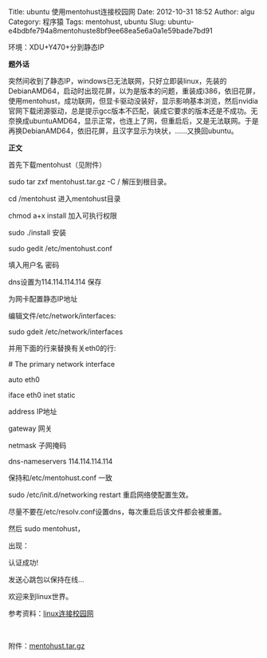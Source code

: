 Title: ubuntu 使用mentohust连接校园网
Date: 2012-10-31 18:52
Author: algu
Category: 程序猿
Tags: mentohust, ubuntu
Slug: ubuntu-e4bdbfe794a8mentohuste8bf9ee68ea5e6a0a1e59bade7bd91

环境：XDU+Y470+分到静态IP

**题外话**

突然间收到了静态IP，windows已无法联网，只好立即装linux，先装的DebianAMD64，启动时出现花屏，以为是版本的问题，重装成i386，依旧花屏，使用mentohust，成功联网，但显卡驱动没装好，显示影响基本浏览，然后nvidia官网下载闭源驱动，总是提示gcc版本不匹配，装成它要求的版本还是不成功。无奈换成ubuntuAMD64，显示正常，也连上了网，但重启后，又是无法联网。于是再换DebianAMD64，依旧花屏，且汉字显示为块状，......又换回ubuntu。

**正文**

首先下载mentohust（见附件）

sudo tar zxf mentohust.tar.gz -C / 解压到根目录。

cd /mentohust 进入mentohust目录

chmod a+x install 加入可执行权限

sudo ./install 安装

sudo gedit /etc/mentohust.conf

填入用户名 密码

dns设置为114.114.114.114 保存

为网卡配置静态IP地址

编辑文件/etc/network/interfaces:

sudo gdeit /etc/network/interfaces

并用下面的行来替换有关eth0的行:

\# The primary network interface

auto eth0

iface eth0 inet static

address IP地址

gateway 网关

netmask 子网掩码

dns-nameservers 114.114.114.114

保持和/etc/mentohust.conf 一致

sudo /etc/init.d/networking restart 重启网络使配置生效。

尽量不要在/etc/resolv.conf设置dns，每次重启后该文件都会被重置。

然后 sudo mentohust，

出现：

认证成功!

发送心跳包以保持在线...

欢迎来到linux世界。

参考资料：[linux连接校园网](http://xdlinux.info/wiki/index.php/Linux%E8%BF%9E%E6%8E%A5%E6%A0%A1%E5%9B%AD%E7%BD%91)

 

附件：[mentohust.tar.gz](http://pan.baidu.com/share/link?shareid=114284&uk=2887257007)
